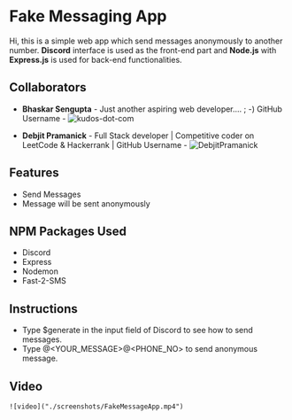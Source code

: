 # Fake Messaging App

Hi, this is a simple web app which send messages anonymously to another number. **Discord** interface is used as the front-end part and **Node.js** with **Express.js** is used for back-end functionalities.

## Collaborators

- **Bhaskar Sengupta** - Just another aspiring web developer.... ; -)
	  GitHub Username -  ![kudos-dot-com](https://github.com/kudos-dot-com)
	  
- **Debjit Pramanick** - Full Stack developer | Competitive coder on LeetCode & Hackerrank |
	  GitHub Username -  ![DebjitPramanick](https://github.com/DebjitPramanick)

## Features

- Send Messages
- Message will be sent anonymously

##  NPM Packages Used

- Discord
- Express
- Nodemon
- Fast-2-SMS

##  Instructions
- Type $generate in the input field of Discord to see how to send messages.
- Type @<YOUR_MESSAGE>@<PHONE_NO> to send anonymous message.

## Video
```
![video]("./screenshots/FakeMessageApp.mp4")
```
